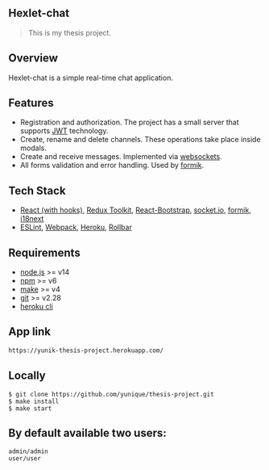 ## Hexlet-chat
> This is my thesis project.

## Overview
Hexlet-chat is a simple real-time chat application.

## Features
- Registration and authorization. The project has a small server that supports [JWT](https://jwt.io/) technology.
- Create, rename and delete channels. These operations take place inside modals.
- Create and receive messages. Implemented via [websockets](https://socket.io/).
- All forms validation and error handling. Used by [formik](https://formik.org/).

## Tech Stack
- [React (with hooks)](https://reactjs.org/), [Redux Toolkit](https://redux-toolkit.js.org/), [React-Bootstrap](https://react-bootstrap.github.io/), [socket.io](https://socket.io/), [formik](https://formik.org/), [i18next](https://react.i18next.com/)
- [ESLint](https://eslint.org/), [Webpack](https://webpack.js.org/), [Heroku](https://heroku.com/), [Rollbar](https://rollbar.com/)


## Requirements
- [node.js](https://nodejs.org/) >= v14
- [npm](https://www.npmjs.com/) >= v6
- [make](https://www.gnu.org/software/make/) >= v4
- [git](https://git-scm.com/) >= v2.28
- [heroku cli](https://devcenter.heroku.com/articles/getting-started-with-nodejs#set-up)

## App link
```sh
https://yunik-thesis-project.herokuapp.com/
```

## Locally
```
$ git clone https://github.com/yunique/thesis-project.git
$ make install
$ make start
```

## By default available two users:
```
admin/admin
user/user
```
